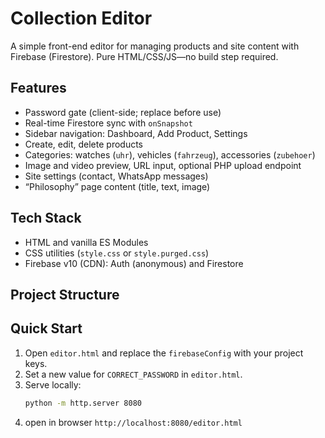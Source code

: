 # Collection Editor

A simple front-end editor for managing products and site content with Firebase (Firestore). Pure HTML/CSS/JS—no build step required.

## Features
- Password gate (client-side; replace before use)
- Real-time Firestore sync with `onSnapshot`
- Sidebar navigation: Dashboard, Add Product, Settings
- Create, edit, delete products
- Categories: watches (`uhr`), vehicles (`fahrzeug`), accessories (`zubehoer`)
- Image and video preview, URL input, optional PHP upload endpoint
- Site settings (contact, WhatsApp messages)
- “Philosophy” page content (title, text, image)

## Tech Stack
- HTML and vanilla ES Modules
- CSS utilities (`style.css` or `style.purged.css`)
- Firebase v10 (CDN): Auth (anonymous) and Firestore

## Project Structure



## Quick Start
1. Open `editor.html` and replace the `firebaseConfig` with your project keys.
2. Set a new value for `CORRECT_PASSWORD` in `editor.html`.
3. Serve locally:
   ```bash
   python -m http.server 8080
4. open in browser `http://localhost:8080/editor.html`

